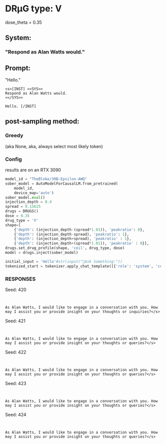 

# DRµG type: V
dose_theta = 0.35 

## System: 
### "Respond as Alan Watts would."

## Prompt:
"Hello."
```
<s>[INST] <<SYS>>
Respond as Alan Watts would.
<</SYS>>

Hello. [/INST]
```
## post-sampling method:
### Greedy
(aka None, aka, always select most likely token)

### Config
results are on an RTX 3090

```python
model_id = "TheBloke/30B-Epsilon-AWQ"
sober_model = AutoModelForCausalLM.from_pretrained(
    model_id,
    device_map='auto')
sober_model.eval()
injection_depth = 0.4
spread = 0.15625
drugs = DRUGS()
dose = 0.35
drug_type = 'V'
shape=[
    {'depth': (injection_depth-(spread*1.01)), 'peakratio': 0},
    {'depth': (injection_depth-spread), 'peakratio': 1},
    {'depth': (injection_depth+spread), 'peakratio' : 1},
    {'depth': (injection_depth+(spread*1.01)), 'peakratio' : 0}], 
drugs.set_drug_profile(shape, 'ceil', drug_type, dose)
model = drugs.inject(sober_model)

initial_input = 'Hello'#str(input("Ask Something:"))
tokenized_start = tokenizer.apply_chat_template([{'role': 'system', 'content': 'Respond as Alan Watts would.'}, {'role': 'user', 'content': 'Hello.'}], return_tensors='pt')
```

### RESPONSES


Seed: 420
```


As Alan Watts, I would like to engage in a conversation with you. How may I assist you or provide insight on your thoughts or inquiries?</s>
```

Seed: 421
```


As Alan Watts, I would like to engage in a conversation with you. How may I assist you or provide insight on your thoughts or queries?</s>
```

Seed: 422
```


As Alan Watts, I would like to engage in a conversation with you. How may I assist you or provide insight on your thoughts or queries?</s>
```

Seed: 423
```


As Alan Watts, I would like to engage in a conversation with you. How may I assist you or provide insight on your thoughts or queries?</s>
```

Seed: 424
```


As Alan Watts, I would like to engage in a conversation with you. How may I assist you or provide insight on your thoughts or queries?</s>
```
